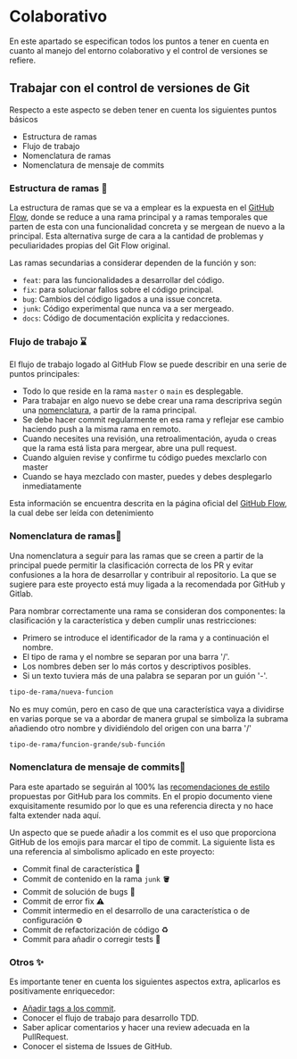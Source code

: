 # Colaborativo
En este apartado se especifican todos los puntos a tener en cuenta en cuanto al manejo del entorno colaborativo y el control de versiones se refiere.

## **Trabajar con el control de versiones de Git**

Respecto a este aspecto se deben tener en cuenta los siguientes puntos básicos

- Estructura de ramas
- Flujo de trabajo
- Nomenclatura de ramas
- Nomenclatura de mensaje de commits

### **Estructura de ramas** :seedling:

La estructura de ramas que se va a emplear es la expuesta en el [GitHub Flow](https://githubflow.github.io/), donde se reduce a una rama principal y a ramas temporales que parten de esta con una funcionalidad concreta y se mergean de nuevo a la principal. Esta alternativa surge de cara a la cantidad de problemas y peculiaridades propias del Git Flow original.

Las ramas secundarias a considerar dependen de la función y son:

- ``feat``: para las funcionalidades a desarrollar del código.
- ``fix``: para solucionar fallos sobre el código principal.
- ``bug``: Cambios del código ligados a una issue concreta.
- ``junk``: Código experimental que nunca va a ser mergeado.
- ``docs``: Código de documentación explícita y redacciones.

### **Flujo de trabajo** :hourglass:

El flujo de trabajo logado al GitHub Flow se puede describir en una serie de puntos principales:

- Todo lo que reside en la rama ``master`` o ``main`` es desplegable.
- Para trabajar en algo nuevo se debe crear una rama descripriva según una [nomenclatura](###Nomenclatura), a partir de la rama principal.
- Se debe hacer commit regularmente en esa rama y reflejar ese cambio haciendo push a la misma rama en remoto.
- Cuando necesites una revisión, una retroalimentación, ayuda o creas que la rama está lista para mergear, abre una pull request.
- Cuando alguien revise y confirme tu código puedes mexclarlo con master
- Cuando se haya mezclado con master, puedes y debes desplegarlo inmediatamente

Esta información se encuentra descrita en la página oficial del [GitHub Flow](https://githubflow.github.io/), la cual debe ser leída con detenimiento

### **Nomenclatura de ramas**:closed_book:

Una nomenclatura a seguir para las ramas que se creen a partir de la principal puede permitir la clasificación correcta de los PR y evitar confusiones a la hora de desarrollar y contribuir al repositorio. La que se sugiere para este proyecto está muy ligada a la recomendada por GitHub y Gitlab.

Para nombrar correctamente una rama se consideran dos componentes: la clasificación y la característica y deben cumplir unas restricciones:

- Primero se introduce el identificador de la rama y a continuación el nombre.
- El tipo de rama y el nombre se separan por una barra '/'.
- Los nombres deben ser lo más cortos y descriptivos posibles.
- Si un texto tuviera más de una palabra se separan por un guión '-'.

```bash
tipo-de-rama/nueva-funcion
```

No es muy común, pero en caso de que una característica vaya a dividirse en varias porque se va a abordar de manera grupal se simboliza la subrama añadiendo otro nombre y dividiéndolo del origen con una barra '/'

```bash
tipo-de-rama/funcion-grande/sub-función
```

### **Nomenclatura de mensaje de commits**:blue_book:

Para este apartado se seguirán al 100% las [recomendaciones de estilo](https://github.com/nhn/tui.calendar/blob/master/docs/COMMIT_MESSAGE_CONVENTION.md) propuestas por GitHub para los commits. En el propio documento viene exquisitamente resumido por lo que es una referencia directa y no hace falta extender nada aquí.

Un aspecto que se puede añadir a los commit es el uso que proporciona GitHub de los emojis para marcar el tipo de commit. La siguiente lista es una referencia al simbolismo aplicado en este proyecto:

- Commit final de característica :rocket:
- Commit de contenido en la rama `junk` :bucket:
- Commit de solución de bugs :bug:
- Commit de error fix :warning:
- Commit intermedio en el desarrollo de una característica o de configuración :gear:
- Commit de refactorización de código :recycle:
- Commit para añadir o corregir tests :test_tube:

### **Otros** :sparkles:

Es importante tener en cuenta los siguientes aspectos extra, aplicarlos es positivamente enriquecedor:

- [Añadir tags a los commit](https://www.tutorialspoint.com/how-to-tag-a-commit-in-git).
- Conocer el flujo de trabajo para desarrollo TDD.
- Saber aplicar comentarios y hacer una review adecuada en la PullRequest.
- Conocer el sistema de Issues de GitHub.  
